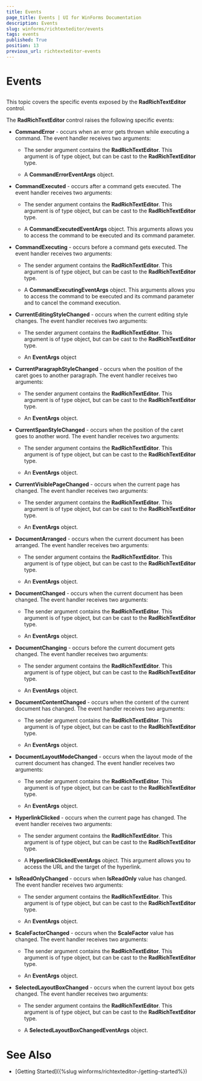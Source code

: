 ```yaml
---
title: Events
page_title: Events | UI for WinForms Documentation
description: Events
slug: winforms/richtexteditor/events
tags: events
published: True
position: 13
previous_url: richtexteditor-events
---
```


# Events



## 

This topic covers the specific events exposed by the __RadRichTextEditor__ control.
        

The __RadRichTextEditor__ control raises the following specific events:
        

* __CommandError__ - occurs when an error gets thrown while executing a command. The event handler receives two arguments:
            

	* The sender argument contains the __RadRichTextEditor__. This argument is of type object, but can be cast to the __RadRichTextEditor__ type.
                

	* A __CommandErrorEventArgs__ object.
                

* __CommandExecuted__ - occurs after a command gets executed. The event handler receives two arguments:
            

	* The sender argument contains the __RadRichTextEditor__. This argument is of type object, but can be cast to the __RadRichTextEditor__ type.
                

	* A __CommandExecutedEventArgs__ object. This arguments allows you to access the command to be executed and its command parameter.
                

* __CommandExecuting__ - occurs before a command gets executed. The event handler receives two arguments:
            

	* The sender argument contains the __RadRichTextEditor__. This argument is of type object, but can be cast to the __RadRichTextEditor__ type.
                

	* A __CommandExecutingEventArgs__ object. This arguments allows you to access the command to be executed and its command parameter and to cancel the command execution.
                

* __CurrentEditingStyleChanged__ - occurs when the current editing style changes. The event handler receives two arguments:
            

	* The sender argument contains the __RadRichTextEditor__. This argument is of type object, but can be cast to the __RadRichTextEditor__ type.
                

	* An __EventArgs__ object
                

* __CurrentParagraphStyleChanged__ - occurs when the position of the caret goes to another paragraph. The event handler receives two arguments:
            

	* The sender argument contains the __RadRichTextEditor__. This argument is of type object, but can be cast to the __RadRichTextEditor__ type.
                

	* An __EventArgs__ object.
                

* __CurrentSpanStyleChanged__ - occurs when the position of the caret goes to another word. The event handler receives two arguments:
            

	* The sender argument contains the __RadRichTextEditor__. This argument is of type object, but can be cast to the __RadRichTextEditor__ type.
                

	* An __EventArgs__ object.
                

* __CurrentVisiblePageChanged__ - occurs when the current page has changed. The event handler receives two arguments:
            

	* The sender argument contains the __RadRichTextEditor__. This argument is of type object, but can be cast to the __RadRichTextEditor__ type.
                

	* An __EventArgs__ object.
                

* __DocumentArranged__ - occurs when the current document has been arranged. The event handler receives two arguments:
            

	* The sender argument contains the __RadRichTextEditor__. This argument is of type object, but can be cast to the __RadRichTextEditor__ type.
                

	* An __EventArgs__ object.
                

* __DocumentChanged__ - occurs when the current document has been changed. The event handler receives two arguments:
            

	* The sender argument contains the __RadRichTextEditor__. This argument is of type object, but can be cast to the __RadRichTextEditor__ type.
                

	* An __EventArgs__ object.
                

* __DocumentChanging__ - occurs before the current document gets changed. The event handler receives two arguments:
            

	* The sender argument contains the __RadRichTextEditor__. This argument is of type object, but can be cast to the __RadRichTextEditor__ type.
                

	* An __EventArgs__ object.
                

* __DocumentContentChanged__ - occurs when the content of the current document has changed. The event handler receives two arguments:
            

	* The sender argument contains the __RadRichTextEditor__. This argument is of type object, but can be cast to the __RadRichTextEditor__ type.
                

	* An __EventArgs__ object.
                

* __DocumentLayoutModeChanged__ - occurs when the layout mode of the current document has changed. The event handler receives two arguments:
            

	* The sender argument contains the __RadRichTextEditor__. This argument is of type object, but can be cast to the __RadRichTextEditor__ type.
                

	* An __EventArgs__ object.
                

* __HyperlinkClicked__ - occurs when the current page has changed. The event handler receives two arguments:
            

	* The sender argument contains the __RadRichTextEditor__. This argument is of type object, but can be cast to the __RadRichTextEditor__ type.
                

	* A __HyperlinkClickedEventArgs__ object. This argument allows you to access the URL and the target of the hyperlink.
                

* __IsReadOnlyChanged__ - occurs when __IsReadOnly__ value has changed. The event handler receives two arguments:
            

	* The sender argument contains the __RadRichTextEditor__. This argument is of type object, but can be cast to the __RadRichTextEditor__ type.
                

	* An __EventArgs__ object.
                

* __ScaleFactorChanged__ - occurs when the __ScaleFactor__ value has changed. The event handler receives two arguments:
            

	* The sender argument contains the __RadRichTextEditor__. This argument is of type object, but can be cast to the __RadRichTextEditor__ type.
                

	* An __EventArgs__ object.
                

* __SelectedLayoutBoxChanged__ - occurs when the current layout box gets changed. The event handler receives two arguments:
            

	* The sender argument contains the __RadRichTextEditor__. This argument is of type object, but can be cast to the __RadRichTextEditor__ type.
                

	* A __SelectedLayoutBoxChangedEventArgs__ object.
                

# See Also

 * [Getting Started]({%slug winforms/richtexteditor-/getting-started%})
